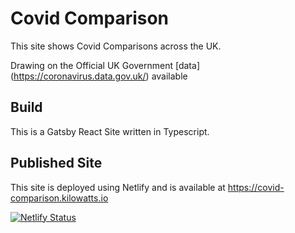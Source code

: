 # Covid Comparison

This site shows Covid Comparisons across the UK.

Drawing on the Official UK Government [data] (https://coronavirus.data.gov.uk/) available

## Build

This is a Gatsby React Site written in Typescript.

## Published Site

This site is deployed using Netlify and is available at https://covid-comparison.kilowatts.io

[![Netlify Status](https://api.netlify.com/api/v1/badges/4c05c34b-fe15-42a0-a28e-c1c5f66d7863/deploy-status)](https://app.netlify.com/sites/covid-comparison/deploys)
